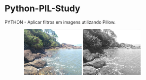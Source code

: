 # Python-PIL-Study
 PYTHON - Aplicar filtros em imagens utilizando Pillow.

<p align="center">
  <img height="150" src="./image.png">
  <img height="150" src="./output.png">
</p>
